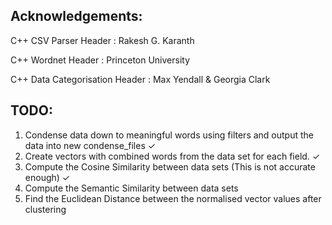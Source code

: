 
Acknowledgements:
------
C++ CSV Parser Header               : Rakesh G. Karanth

C++ Wordnet Header                  : Princeton University

C++ Data Categorisation Header      : Max Yendall & Georgia Clark


TODO:
------
1. Condense data down to meaningful words using filters and output the data into new condense_files ✓
2. Create vectors with combined words from the data set for each field. ✓
3. Compute the Cosine Similarity between data sets (This is not accurate enough) ✓
4. Compute the Semantic Similarity between data sets
5. Find the Euclidean Distance between the normalised vector values after clustering
